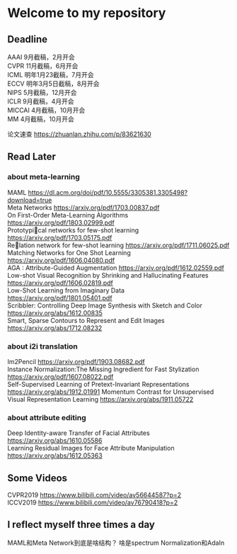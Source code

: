 # Welcome to my repository


## Deadline 

AAAI 9月截稿，2月开会  
CVPR 11月截稿，6月开会  
ICML 明年1月23截稿，7月开会   
ECCV 明年3月5日截稿，8月开会   
NIPS 5月截稿，12月开会   
ICLR 9月截稿，4月开会   
MICCAI 4月截稿，10月开会  
MM 4月截稿，10月开会  

论文速查 https://zhuanlan.zhihu.com/p/83621630  

## Read Later

### about meta-learning
MAML https://dl.acm.org/doi/pdf/10.5555/3305381.3305498?download=true  
Meta Networks https://arxiv.org/pdf/1703.00837.pdf     
On First-Order Meta-Learning Algorithms https://arxiv.org/pdf/1803.02999.pdf       
Prototypical networks for few-shot learning https://arxiv.org/pdf/1703.05175.pdf    
Relation network for few-shot learning https://arxiv.org/pdf/1711.06025.pdf     
Matching Networks for One Shot Learning https://arxiv.org/pdf/1606.04080.pdf    
AGA : Attribute-Guided Augmentation https://arxiv.org/pdf/1612.02559.pdf    
Low-shot Visual Recognition by Shrinking and Hallucinating Features https://arxiv.org/pdf/1606.02819.pdf    
Low-Shot Learning from Imaginary Data https://arxiv.org/pdf/1801.05401.pdf   
Scribbler: Controlling Deep Image Synthesis with Sketch and Color https://arxiv.org/abs/1612.00835  
Smart, Sparse Contours to Represent and Edit Images https://arxiv.org/abs/1712.08232  
 
### about i2i translation
Im2Pencil https://arxiv.org/pdf/1903.08682.pdf  
Instance Normalization:The Missing Ingredient for Fast Stylization https://arxiv.org/pdf/1607.08022.pdf  
Self-Supervised Learning of Pretext-Invariant Representations https://arxiv.org/abs/1912.01991
Momentum Contrast for Unsupervised Visual Representation Learning https://arxiv.org/abs/1911.05722

### about attribute editing
Deep Identity-aware Transfer of Facial Attributes https://arxiv.org/abs/1610.05586   
Learning Residual Images for Face Attribute Manipulation https://arxiv.org/abs/1612.05363   

## Some Videos
CVPR2019 https://www.bilibili.com/video/av56644587?p=2  
ICCV2019 https://www.bilibili.com/video/av76790418?p=2   

## I reflect myself three times a day

MAML和Meta Network到底是啥结构？
啥是spectrum Normalization和AdaIn

